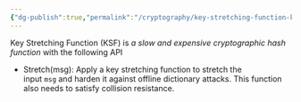 ```yaml
---
{"dg-publish":true,"permalink":"/cryptography/key-stretching-function-ksf/","noteIcon":"","created":"2024-07-16T21:58:47.053+08:00","updated":"2024-07-16T22:01:21.401+08:00"}
---
```


Key Stretching Function (KSF) is *a slow and expensive cryptographic hash function* with the following API
- Stretch(msg): Apply a key stretching function to stretch the input `msg` and harden it against offline dictionary attacks. This function also needs to satisfy collision resistance.